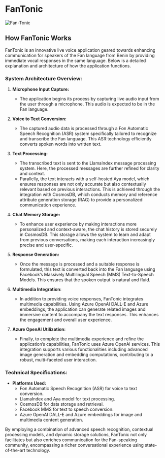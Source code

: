 # FanTonic

![Fan-Tonic](https://git.tonic-ai.com/Tonic-AI/FanTonic/FanTonic/-/raw/main/docs/Fan-Tonic.png?ref_type=heads)

## How FanTonic Works

FanTonic is an innovative live voice application geared towards enhancing communication for speakers of the Fan language from Benin by providing immediate vocal responses in the same language. Below is a detailed explanation and architecture of how the application functions.

### System Architecture Overview:



1. **Microphone Input Capture:**
   - The application begins its process by capturing live audio input from the user through a microphone. This audio is expected to be in the Fan language.

2. **Voice to Text Conversion:**
   - The captured audio data is processed through a Fon Automatic Speech Recognition (ASR) system specifically tailored to recognize and transcribe the Fan language. This ASR technology efficiently converts spoken words into written text.

3. **Text Processing:**
   - The transcribed text is sent to the LlamaIndex message processing system. Here, the processed messages are further refined for clarity and context.
   - Parallelly, the text interacts with a self-hosted Aya model, which ensures responses are not only accurate but also contextually relevant based on previous interactions. This is achieved through the integration with CosmosDB, which conducts memory and reference attribute generation storage (RAG) to provide a personalized communication experience.

4. **Chat Memory Storage:**
   - To enhance user experience by making interactions more personalized and context-aware, the chat history is stored securely in CosmosDB. This storage allows the system to learn and adapt from previous conversations, making each interaction increasingly precise and user-specific.

5. **Response Generation:**
   - Once the message is processed and a suitable response is formulated, this text is converted back into the Fan language using Facebook’s Massively Multilingual Speech (MMS) Text-to-Speech Models. This ensures that the spoken output is natural and fluid.

6. **Multimedia Integration:**
   - In addition to providing voice responses, FanTonic integrates multimedia capabilities. Using Azure OpenAI DALL-E and Azure embeddings, the application can generate related images and immersive content to accompany the text responses. This enhances the engagement and overall user experience.

7. **Azure OpenAI Utilization:**
   - Finally, to complete the multimedia experience and refine the application’s capabilities, FanTonic uses Azure OpenAI services. This integration supports various functionalities including advanced image generation and embedding computations, contributing to a robust, multi-faceted user interaction.

### Technical Specifications:
  
- **Platforms Used:**
  - Fon Automatic Speech Recognition (ASR) for voice to text conversion.
  - LlamaIndex and Aya model for text processing.
  - CosmosDB for data storage and retrieval.
  - Facebook MMS for text to speech conversion.
  - Azure OpenAI DALL-E and Azure embeddings for image and multimedia content generation.

By employing a combination of advanced speech recognition, contextual processing models, and dynamic storage solutions, FanTonic not only facilitates but also enriches communication for the Fan-speaking community, encompassing a richer conversational experience using state-of-the-art technology.